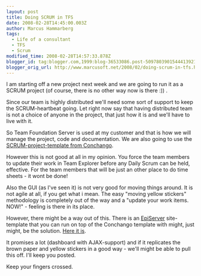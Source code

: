 ```yaml
---
layout: post
title: Doing SCRUM in TFS
date: 2008-02-28T14:45:00.003Z
author: Marcus Hammarberg
tags:
  - Life of a consultant
  - TFS
  - Scrum
modified_time: 2008-02-28T14:57:33.878Z
blogger_id: tag:blogger.com,1999:blog-36533086.post-5097803901544413921
blogger_orig_url: http://www.marcusoft.net/2008/02/doing-scrum-in-tfs.html
---
```



I am
starting off a new project next week and we are going to run it as a
SCRUM project (of course, there is no other way now is there :)) .

Since our team is highly distributed we'll need some sort of support to
keep the SCRUM-heartbeat going. Let right now say that having
distributed team is not a choice of anyone in the project, that just how
it is and we'll have to live with it.

So Team Foundation Server is used at my customer and that is how we will
manage the project, code and documentation. We are also going to use the
[SCRUM-project-template from Conchango](http://www.scrumforteamsystem.com/en/default.aspx).

However this is not good at all in my opinion. You force the team
members to update their work in Team Explorer
before any Daily Scrum can be held, effective. For the team members that
will be just an other place to do time sheets - it wont be done!

Also the GUI (as I've seen it) is not very good
for moving things around. It is not agile at all, if you get what i
mean. The easy "moving yellow stickers" methodology is completely
out of the way and a "update your work items. NOW!" - feeling is
there in its place.

However, there might be a way out of this. There is an [<span
id="SPELLING_ERROR_5"
class="blsp-spelling-error">EpiServer](http://www.episerver.com/en/)
site-template that you can run on top of the Conchango
template with might, just might, be the solution. [Here it
is](http://www.codeplex.com/scrumdashboard).

It promises a lot (dashboard with AJAX-support) and if it replicates the
<span id="SPELLING_ERROR_8" class="blsp-spelling-corrected">brown
paper and yellow stickers in a good way - we'll might be able to
pull this off. I'll keep you posted.

Keep your fingers crossed.
